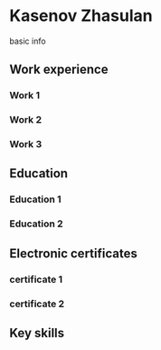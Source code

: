 # Kasenov Zhasulan

basic info

## Work experience

### Work 1
### Work 2
### Work 3


## Education
### Education 1
### Education 2


## Electronic certificates
### certificate 1
### certificate 2

## Key skills
